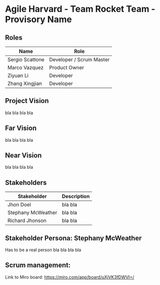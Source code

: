 # Agile Harvard - Team Rocket Team - Provisory Name
## Roles
| Name          | Role |
| ------------- | ------------- |
| Sergio Scattone | Developer / Scrum Master  |
| Marco Vazquez   | Product Owner  |
| Ziyuan Li | Developer  |
| Zhang Xingjian | Developer  |
## Project Vision
bla bla bla bla
## Far Vision
bla bla bla bla
## Near Vision
bla bla bla bla
## Stakeholders
| Stakeholder          | Description |
| ------------- | ------------- |
| Jhon Doel | bla bla  |
| Stephany McWeather  | bla bla  |
| Richard Jhonson | bla bla  |
## Stakeholder Persona: Stephany McWeather
Has to be a real person bla bla bla bla
## Scrum management:
Link to Miro board: https://miro.com/app/board/uXjVK3fDWVI=/
